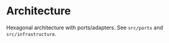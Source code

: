 # Architecture

Hexagonal architecture with ports/adapters. See `src/ports` and `src/infrastructure`.
